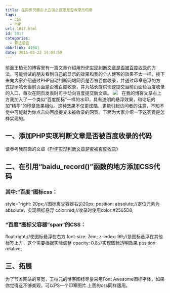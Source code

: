 ```yaml
---
title: 在网页页面右上方加上百度是否收录的印章
tags:
  - CSS
  - PHP
url: 1017.html
id: 1017
categories:
  - 算法语言
abbrlink: 41641
date: 2015-03-22 14:04:50
---
```


前面王柏元的博客里有一篇文章介绍用[PHP实现判断文章是否被百度收录](http://baiyuan.wang/php-judge-whether-baidu.html)的方法，可能尝试的朋友看到自己的显示的效果和我的个人博客的效果不太一样。接下来向大家介绍通过PHP自动判断网站网页是否被百度收录，并通过印章悬浮的方式提示站长当前页面是否被百度收录，并为站长提供快速提交当前页面给百度收录的入口，每次在网页发表时可手动向百度提交新文章。 [![](http://baiyuan.wang/wp-content/uploads/2015/03/image_thumb9.png)](http://baiyuan.wang/wp-content/uploads/2015/03/image9.png)   在我的博客文章右上方我加入了一个类似“百度图标”一样的水印，具有透明的悬浮效果，和论坛的加“精华”的印章效果相似。这种效果不仅更炫酷，更能引起访问者的注意，不知不觉中可能就为你点击向百度提交未被收录的网页。下面为大家介绍一下这究竟是怎样实现的。

一、添加PHP实现判断文章是否被百度收录的代码
-----------------------

请参考我前面的文章《[PHP实现判断文章是否被百度收录](http://baiyuan.wang/989.html)》

二、在引用“baidu_record()”函数的地方添加CSS代码
---------------------------------

### 其中:“百度”图标css：

style="right: 20px;//图标离父容器右边20px; position: absolute;//定位元素为absolute，实现图标悬浮 color:red;//收录时使用color:#2565D8;  

### “百度”图标父容器”span“的CSS：

float:right;//使图标悬浮在右方 font-size: 7em; z-index: 99;//是图标悬浮在其他标签上方，这个需要根据实际调整 opacity: 0.8;//实现图标透明效果 position: relative;

三、拓展
----

为了节省网站的带宽，王柏元的博客图标尽量采用Font Awesome图标字体，如果你觉得这不够美观，可以PS一个印章图片.上面的css同样适用。